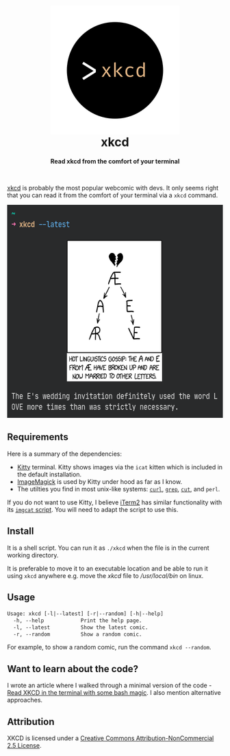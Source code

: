 <h1 align="center">
    <img align="center" src="img/logo.png" width="300" height="300" alt="xkcd logo">
  <br>
	xkcd
</h1>
<p align="center"><strong>Read xkcd from the comfort of your terminal</strong></p>
<br>

[xkcd](https://xkcd.com/) is probably the most popular webcomic with devs. It only seems right that you can read it from the comfort of your terminal via a `xkcd` command.

 <p align="center"><img src="img/xkcd-with-title.png" width="610" height="496" alt="xkcd command on terminal"></p>

## Requirements

Here is a summary of the dependencies:
- [Kitty](https://sw.kovidgoyal.net/kitty/) terminal. Kitty shows images via the `icat` kitten which is included in the default installation.
- [ImageMagick](https://www.imagemagick.org/) is used by Kitty under hood as far as I know.
- The utilties you find in most unix-like systems: [`curl`](https://curl.se/docs/manpage.html), [`grep`](https://en.wikipedia.org/wiki/Grep), [`cut`](https://en.wikipedia.org/wiki/Cut_(Unix)), and `perl`.

If you do not want to use Kitty, I believe [iTerm2](https://iterm2.com/index.html) has similar functionality with its [`imgcat` script](https://iterm2.com/documentation-images.html). You will need to adapt the script to use this.

## Install

It is a shell script. You can run it as `./xkcd` when the file is in the current working directory.

It is preferable to move it to an executable location and be able to run it using `xkcd` anywhere e.g. move the *xkcd* file to */usr/local/bin* on linux.

## Usage

```
Usage: xkcd [-l|--latest] [-r|--random] [-h|--help]
  -h, --help          	Print the help page.
  -l, --latest        	Show the latest comic.                                   
  -r, --random        	Show a random comic.                                  
```

For example, to show a random comic, run the command `xkcd --random`.

## Want to learn about the code?

I wrote an article where I walked through a minimal version of the code - [Read XKCD in the terminal with some bash magic](https://www.roboleary.net/2022/02/24/xkcd-in-the-terminal-with-some-bash-magic.html). I also mention alternative approaches.

## Attribution

XKCD is licensed under a [Creative Commons Attribution-NonCommercial 2.5 License](https://creativecommons.org/licenses/by-nc/2.5/).
